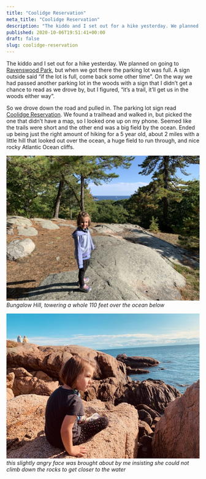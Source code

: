 ```yaml
---
title: "Coolidge Reservation"
meta_title: "Coolidge Reservation"
description: "The kiddo and I set out for a hike yesterday. We planned on going to Ravenswood Park, but when we got there the parking lot was full. A sign outside said “if the lot is full, come back some other time”. On the way we had passed another parking lot in the woods with a sign that I didn’t get a chance to read as we drove by, but I figured, “it’s a trail, it’ll get us in the woods either way”."
published: 2020-10-06T19:51:41+00:00
draft: false
slug: coolidge-reservation
---
```


The kiddo and I set out for a hike yesterday. We planned on going to [Ravenswood Park](https://thetrustees.org/place/ravenswood-park/), but when we got there the parking lot was full. A sign outside said “if the lot is full, come back some other time”. On the way we had passed another parking lot in the woods with a sign that I didn’t get a chance to read as we drove by, but I figured, “it’s a trail, it’ll get us in the woods either way”.

So we drove down the road and pulled in. The parking lot sign read [Coolidge Reservation](https://thetrustees.org/place/coolidge-reservation/). We found a trailhead and walked in, but picked the one that didn’t have a map, so I looked one up on my phone. Seemed like the trails were short and the other end was a big field by the ocean. Ended up being just the right amount of hiking for a 5 year old, about 2 miles with a little hill that looked out over the ocean, a huge field to run through, and nice rocky Atlantic Ocean cliffs.

![](../images/2020/27AECD59-108B-424E-A0B1-405726C08F4F_1_105_c.jpeg)
_Bungalow Hill, towering a whole 110 feet over the ocean below_

![](../images/2020/IMG_4088.jpeg)
_this slightly angry face was brought about by me insisting she could not climb down the rocks to get closer to the water_
